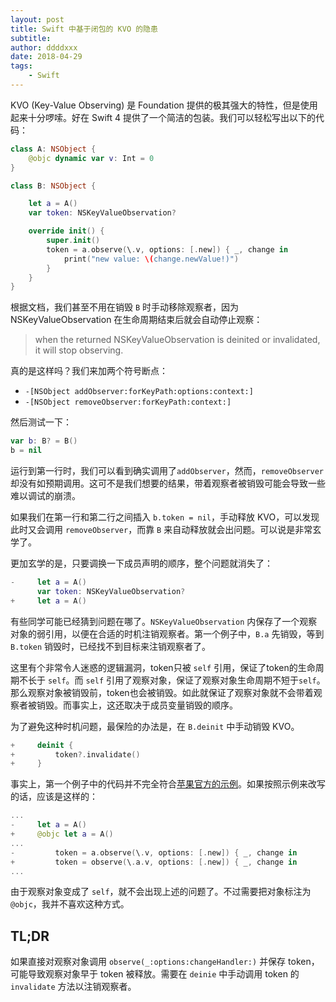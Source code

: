 ```yaml
---
layout: post
title: Swift 中基于闭包的 KVO 的隐患
subtitle:
author: ddddxxx
date: 2018-04-29
tags:
    - Swift
---
```


KVO (Key-Value Observing) 是 Foundation 提供的极其强大的特性，但是使用起来十分啰嗦。好在 Swift 4 提供了一个简洁的包装。我们可以轻松写出以下的代码：

```swift
class A: NSObject {
    @objc dynamic var v: Int = 0
}

class B: NSObject {

    let a = A()
    var token: NSKeyValueObservation?

    override init() {
        super.init()
        token = a.observe(\.v, options: [.new]) { _, change in
            print("new value: \(change.newValue!)")
        }
    }
}
```

根据文档，我们甚至不用在销毁 `B` 时手动移除观察者，因为 NSKeyValueObservation 在生命周期结束后就会自动停止观察：

> when the returned NSKeyValueObservation is deinited or invalidated, it will stop observing.

真的是这样吗？我们来加两个符号断点：

- `-[NSObject addObserver:forKeyPath:options:context:]`
- `-[NSObject removeObserver:forKeyPath:context:]`

然后测试一下：

```swift
var b: B? = B()
b = nil
```

运行到第一行时，我们可以看到确实调用了`addObserver`，然而，`removeObserver` 却没有如预期调用。这可不是我们想要的结果，带着观察者被销毁可能会导致一些难以调试的崩溃。

如果我们在第一行和第二行之间插入 `b.token = nil`，手动释放 KVO，可以发现此时又会调用 `removeObserver`，而靠 `B` 来自动释放就会出问题。可以说是非常玄学了。

更加玄学的是，只要调换一下成员声明的顺序，整个问题就消失了：

```swift
-     let a = A()
      var token: NSKeyValueObservation?
+     let a = A()
```

有些同学可能已经猜到问题在哪了。`NSKeyValueObservation` 内保存了一个观察对象的弱引用，以便在合适的时机注销观察者。第一个例子中，`B.a` 先销毁，等到 `B.token` 销毁时，已经找不到目标来注销观察者了。

这里有个非常令人迷惑的逻辑漏洞，token只被 `self` 引用，保证了token的生命周期不长于 `self`。而 `self` 引用了观察对象，保证了观察对象生命周期不短于`self`。那么观察对象被销毁前，token也会被销毁。如此就保证了观察对象就不会带着观察者被销毁。而事实上，这还取决于成员变量销毁的顺序。

为了避免这种时机问题，最保险的办法是，在 `B.deinit` 中手动销毁 KVO。

```swift
+     deinit {
+         token?.invalidate()
+     }
```

事实上，第一个例子中的代码并不完全符合[苹果官方的示例](https://developer.apple.com/library/content/documentation/Swift/Conceptual/BuildingCocoaApps/AdoptingCocoaDesignPatterns.html)。如果按照示例来改写的话，应该是这样的：

```swift
...
-     let a = A()
+     @objc let a = A()
...
-         token = a.observe(\.v, options: [.new]) { _, change in
+         token = observe(\.a.v, options: [.new]) { _, change in
...
```

由于观察对象变成了 `self`，就不会出现上述的问题了。不过需要把对象标注为 `@objc`，我并不喜欢这种方式。

## TL;DR

如果直接对观察对象调用 `observe(_:options:changeHandler:)` 并保存 token，可能导致观察对象早于 token 被释放。需要在 `deinie` 中手动调用 token 的 `invalidate` 方法以注销观察者。

















